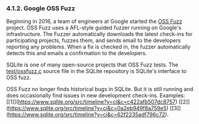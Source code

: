### 4\.1\.2\. Google OSS Fuzz


Beginning in 2016, a team of engineers at Google started the
[OSS Fuzz](https://github.com/google/oss-fuzz) project.
OSS Fuzz uses a AFL\-style guided fuzzer running on Google's infrastructure.
The Fuzzer automatically downloads the latest check\-ins for participating
projects, fuzzes them, and sends email to the developers reporting any
problems. When a fix is checked in, the fuzzer automatically detects this
and emails a confirmation to the developers.



SQLite is one of many open\-source projects that OSS Fuzz tests. The
[test/ossfuzz.c](https://www.sqlite.org/src/file/test/ossfuzz.c) source file
in the SQLite repository is SQLite's interface to OSS fuzz.



OSS Fuzz no longer finds historical bugs in SQLite. But it is still
running and does occasionally find issues in new development check\-ins.
Examples:
[\[1]](https://www.sqlite.org/src/timeline?y=ci&c=c422afb507dc8757)
[\[2]](https://www.sqlite.org/src/timeline?y=ci&c=0a2eb949f8a759e5)
[\[3]](https://www.sqlite.org/src/timeline?y=ci&c=62f2235adf796c72).




